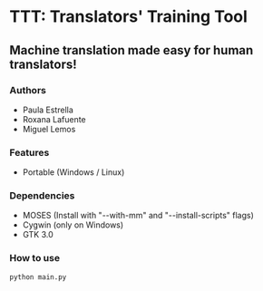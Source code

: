 # TTT: Translators' Training Tool
## Machine translation made easy for human translators!


### Authors
- Paula Estrella
- Roxana Lafuente
- Miguel Lemos


### Features
- Portable (Windows / Linux)


### Dependencies
- MOSES (Install with "--with-mm" and "--install-scripts" flags)
- Cygwin (only on Windows)
- GTK 3.0


### How to use
```
python main.py
```
